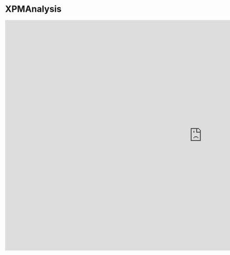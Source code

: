 # XPMAnalysis
<dl>
<iframe src="https://docs.google.com/presentation/d/e/2PACX-1vRlDcCkOStizG7WGGNuMm_pD7SKn1v0cZr_L77FwSOtOTFbgrUO3-Py50n-KPpqpglD3o2IwxNm32vh/embed?start=false&loop=false&delayms=3000" frameborder="0" width="1280" height="749" allowfullscreen="true" mozallowfullscreen="true" webkitallowfullscreen="true"></iframe>
</dl>
